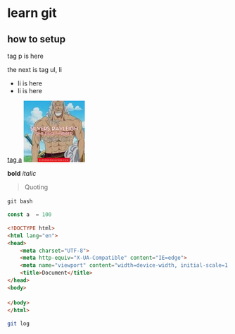 # learn git

## how to setup

tag p is here

the next is tag ul, li
- li is here
- li is here

[tag a](google.com)
![Sliver Rayleigh](./images.jpg)

**bold**
*italic*
> Quoting

`git bash`

```js
const a  = 100
```

```html
<!DOCTYPE html>
<html lang="en">
<head>
    <meta charset="UTF-8">
    <meta http-equiv="X-UA-Compatible" content="IE=edge">
    <meta name="viewport" content="width=device-width, initial-scale=1.0">
    <title>Document</title>
</head>
<body>
    
</body>
</html>
```

```bash
git log
```